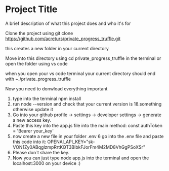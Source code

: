 # Project Title

A brief description of what this project does and who it's for

Clone the project using git clone https://github.com/acreturs/private_progress_truffle.git

this creates a new folder in your current directory

Move into this directory using cd private_progress_truffle in the terminal or open the folder using vs code

when you open your vs code terminal your current directory should end with ~./private_progress_truffle

Now you need to donwload everything important

1. type into the terminal npm install
2. run node --version and check that your current version is 18.something
   otherwise update it
3. Go into your github profile -> settings -> developer settings -> generate a new access key.
4. Paste this key into the app.js file into the main method: const authToken = 'Bearer your_key'
5. now create a new file in your folder .env
   6 go into the .env file and paste this code into it: OPENAI_API_KEY="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"
6. Please don´t share the key.
7. Now you can just type node app.js into the terminal and open the localhost:3000 on your device :)
